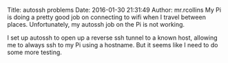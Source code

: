 Title: autossh problems
Date: 2016-01-30 21:31:49
Author: mr.rcollins
My Pi is doing a pretty good job on connecting to wifi when I travel between places. Unfortunately, my autossh job on the Pi is not working. 

I set up autossh to open up a reverse ssh tunnel to a known host, allowing me to always ssh to my Pi using a hostname. But it seems like I need to do some more testing. 